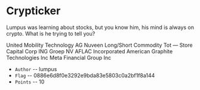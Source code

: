 # Crypticker
Lumpus was learning about stocks, but you know him, his mind is always on crypto. What is he trying to tell you?

United Mobility Technology AG
Nuveen Long/Short Commodity Tot
&mdash;
Store Capital Corp
ING Groep NV
AFLAC Incorporated
American Graphite Technologies Inc
Meta Financial Group Inc

* `Author` -- lumpus
* `Flag` -- 0886e6d8f0e3292e9bda83e5803c0a2bf1f8a144 
* `Points` -- 10


